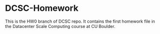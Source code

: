 # DCSC-Homework

This is the HW0 branch of DCSC repo. It contains the first homework file in the Datacenter Scale Computing course at CU Boulder.
